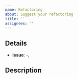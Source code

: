 ```yaml
---
name: Refactoring
about: Suggest your refactoring
title: ''
assignees: ''
---
```


## Details

- **issue**: -,

## Description

<!--
Descriptions of the pull request. Highlight important places.
-->
